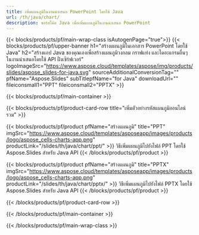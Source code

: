 ```yaml
---
title: เพิ่มแผนภูมิในงานนำเสนอ PowerPoint โดยใช้ Java
url: /th/java/chart/
description: ซอร์สโค้ด Java เพื่อเพิ่มแผนภูมิในงานนำเสนอ PowerPoint
---
```


{{< blocks/products/pf/main-wrap-class isAutogenPage="true">}}
{{< blocks/products/pf/upper-banner h1="สร้างแผนภูมิในเอกสาร PowerPoint โดยใช้ Java" h2="สร้างแอป Java ของคุณเองเพื่อสร้างแผนภูมิวงกลม กราฟแท่ง และไดอะแกรมอื่นๆ ในงานนำเสนอโดยใช้ API ฝั่งเซิร์ฟเวอร์" logoImageSrc="https://www.aspose.cloud/templates/aspose/img/products/slides/aspose_slides-for-java.svg" sourceAdditionalConversionTag="" pfName="Aspose.Slides" subTitlepfName="for Java" downloadUrl="" fileiconsmall1="PPT" fileiconsmall2="PPTX" >}}

{{< blocks/products/pf/main-container >}}

{{< blocks/products/pf/product-card-row title="เพิ่มตัวอย่างรหัสแผนภูมิออนไลน์รวม" >}}

{{< blocks/products/pf/product pfName="สร้างแผนภูมิ" title="PPT" imgSrc="https://www.aspose.cloud/templates/asposeapp/images/products/logo/aspose_cells-charts-app.png" productLink="/slides/th/java/chart/ppt/" >}}
วิธีเพิ่มแผนภูมิไปยังไฟล์ PPT โดยใช้ Aspose.Slides สำหรับ Java API
{{< /blocks/products/pf/product >}}

{{< blocks/products/pf/product pfName="สร้างแผนภูมิ" title="PPTX" imgSrc="https://www.aspose.cloud/templates/asposeapp/images/products/logo/aspose_cells-charts-app.png" productLink="/slides/th/java/chart/pptx/" >}}
วิธีเพิ่มแผนภูมิไปยังไฟล์ PPTX โดยใช้ Aspose.Slides สำหรับ Java API
{{< /blocks/products/pf/product >}}



{{< /blocks/products/pf/product-card-row >}}

{{< /blocks/products/pf/main-container >}}
    
{{< /blocks/products/pf/main-wrap-class >}}